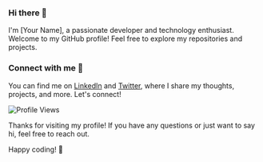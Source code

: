 ### Hi there 👋

I'm [Your Name], a passionate developer and technology enthusiast. Welcome to my GitHub profile! Feel free to explore my repositories and projects.

### Connect with me 💬
You can find me on [LinkedIn](https://www.linkedin.com/in/narendra-maurya-01/) and [Twitter](https://twitter.com/devNarendraa), where I share my thoughts, projects, and more. Let's connect!

![Profile Views](https://komarev.com/ghpvc/?username=Narennnnn&color=green)

Thanks for visiting my profile! If you have any questions or just want to say hi, feel free to reach out.

Happy coding! 🚀
